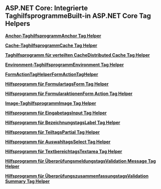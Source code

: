 ## <a name="built-in-aspnet-core-tag-helpers"></a><span data-ttu-id="a05b1-101">ASP.NET Core: Integrierte Taghilfsprogramme</span><span class="sxs-lookup"><span data-stu-id="a05b1-101">Built-in ASP.NET Core Tag Helpers</span></span>

<span data-ttu-id="a05b1-102">**[Anchor-Taghilfsprogramm](xref:mvc/views/tag-helpers/builtin-th/anchor-tag-helper)**</span><span class="sxs-lookup"><span data-stu-id="a05b1-102">**[Anchor Tag Helper](xref:mvc/views/tag-helpers/builtin-th/anchor-tag-helper)**</span></span>

<span data-ttu-id="a05b1-103">**[Cache-Taghilfsprogramm](xref:mvc/views/tag-helpers/builtin-th/cache-tag-helper)**</span><span class="sxs-lookup"><span data-stu-id="a05b1-103">**[Cache Tag Helper](xref:mvc/views/tag-helpers/builtin-th/cache-tag-helper)**</span></span>

<span data-ttu-id="a05b1-104">**[Taghilfsprogramm für verteilten Cache](xref:mvc/views/tag-helpers/builtin-th/distributed-cache-tag-helper)**</span><span class="sxs-lookup"><span data-stu-id="a05b1-104">**[Distributed Cache Tag Helper](xref:mvc/views/tag-helpers/builtin-th/distributed-cache-tag-helper)**</span></span>

<span data-ttu-id="a05b1-105">**[Environment-Taghilfsprogramm](xref:mvc/views/tag-helpers/builtin-th/environment-tag-helper)**</span><span class="sxs-lookup"><span data-stu-id="a05b1-105">**[Environment Tag Helper](xref:mvc/views/tag-helpers/builtin-th/environment-tag-helper)**</span></span>

<span data-ttu-id="a05b1-106">**[FormActionTagHelper](xref:mvc/views/working-with-forms#the-form-action-tag-helper)**</span><span class="sxs-lookup"><span data-stu-id="a05b1-106">**[FormActionTagHelper](xref:mvc/views/working-with-forms#the-form-action-tag-helper)**</span></span>

<span data-ttu-id="a05b1-107">**[Hilfsprogramm für Formulartags](xref:mvc/views/working-with-forms#the-form-tag-helper)**</span><span class="sxs-lookup"><span data-stu-id="a05b1-107">**[Form Tag Helper](xref:mvc/views/working-with-forms#the-form-tag-helper)**</span></span>

<span data-ttu-id="a05b1-108">**[Hilfsprogramm für Formularaktionen](xref:mvc/views/working-with-forms#the-form-action-tag-helper)**</span><span class="sxs-lookup"><span data-stu-id="a05b1-108">**[Form Action Tag Helper](xref:mvc/views/working-with-forms#the-form-action-tag-helper)**</span></span>

<span data-ttu-id="a05b1-109">**[Image-Taghilfsprogramm](xref:mvc/views/tag-helpers/builtin-th/image-tag-helper)**</span><span class="sxs-lookup"><span data-stu-id="a05b1-109">**[Image Tag Helper](xref:mvc/views/tag-helpers/builtin-th/image-tag-helper)**</span></span>

<span data-ttu-id="a05b1-110">**[Hilfsprogramm für Eingabetags](xref:mvc/views/working-with-forms#the-input-tag-helper)**</span><span class="sxs-lookup"><span data-stu-id="a05b1-110">**[Input Tag Helper](xref:mvc/views/working-with-forms#the-input-tag-helper)**</span></span>

<span data-ttu-id="a05b1-111">**[Hilfsprogramm für Bezeichnungstags](xref:mvc/views/working-with-forms#the-label-tag-helper)**</span><span class="sxs-lookup"><span data-stu-id="a05b1-111">**[Label Tag Helper](xref:mvc/views/working-with-forms#the-label-tag-helper)**</span></span>

[comment]: **[LinkTagHelper](xref:mvc/views/tag-helpers/builtin-th/link-tag-helper)**

[comment]: **[OptionTagHelper](xref:mvc/views/tag-helpers/builtin-th/option-tag-helper)**

[comment]: **[ScriptTagHelper](xref:mvc/views/tag-helpers/builtin-th/script-tag-helper)**

<span data-ttu-id="a05b1-112">**[Hilfsprogramm für Teiltags](xref:mvc/views/tag-helpers/builtin-th/partial-tag-helper)**</span><span class="sxs-lookup"><span data-stu-id="a05b1-112">**[Partial Tag Helper](xref:mvc/views/tag-helpers/builtin-th/partial-tag-helper)**</span></span>

<span data-ttu-id="a05b1-113">**[Hilfsprogramm für Auswahltags](xref:mvc/views/working-with-forms#the-select-tag-helper)**</span><span class="sxs-lookup"><span data-stu-id="a05b1-113">**[Select Tag Helper](xref:mvc/views/working-with-forms#the-select-tag-helper)**</span></span>

<span data-ttu-id="a05b1-114">**[Hilfsprogramm für Textbereichtags](xref:mvc/views/working-with-forms#the-textarea-tag-helper)**</span><span class="sxs-lookup"><span data-stu-id="a05b1-114">**[Textarea Tag Helper](xref:mvc/views/working-with-forms#the-textarea-tag-helper)**</span></span>

<span data-ttu-id="a05b1-115">**[Hilfsprogramm für Überprüfungsmeldungstags](xref:mvc/views/working-with-forms#the-validation-message-tag-helper)**</span><span class="sxs-lookup"><span data-stu-id="a05b1-115">**[Validation Message Tag Helper](xref:mvc/views/working-with-forms#the-validation-message-tag-helper)**</span></span>

<span data-ttu-id="a05b1-116">**[Hilfsprogramm für Überprüfungszusammenfassungstags](xref:mvc/views/working-with-forms#the-validation-summary-tag-helper)**</span><span class="sxs-lookup"><span data-stu-id="a05b1-116">**[Validation Summary Tag Helper](xref:mvc/views/working-with-forms#the-validation-summary-tag-helper)**</span></span>